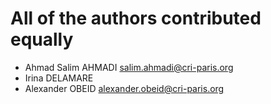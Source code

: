 # All of the authors contributed equally
* Ahmad Salim AHMADI <salim.ahmadi@cri-paris.org>
* Irina DELAMARE <email pending>
* Alexander OBEID <alexander.obeid@cri-paris.org>
